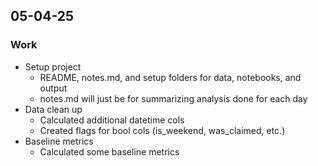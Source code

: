 ## 05-04-25

### Work

* Setup project
    * README, notes.md, and setup folders for data, notebooks, and output
    * notes.md will just be for summarizing analysis done for each day
* Data clean up
    * Calculated additional datetime cols
    * Created flags for bool cols (is_weekend, was_claimed, etc.)
* Baseline metrics
    * Calculated some baseline metrics
